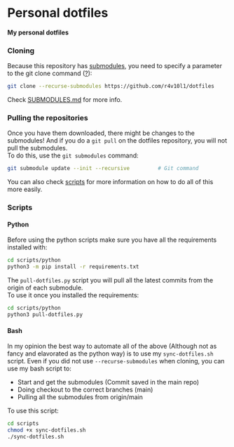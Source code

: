 # Personal dotfiles
**My personal dotfiles**

### Cloning
Because this repository has [submodules](https://git-scm.com/book/en/v2/Git-Tools-Submodules), you need to specify a parameter to the git clone command ([?](http://git-scm.com/book/en/v2/Git-Tools-Submodules#_cloning_submodules)):
```bash
git clone --recurse-submodules https://github.com/r4v10l1/dotfiles
```
Check [SUBMODULES.md](https://github.com/r4v10l1/dotfiles/blob/main/SUBMODULES.md) for more info.

### Pulling the repositories
Once you have them downloaded, there might be changes to the submodules! And if you do a `git pull` on the dotfiles repository, you will not pull the submodules.  
To do this, use the `git submodules` command:
```bash
git submodule update --init --recursive         # Git command
```
You can also check [scripts](#scripts) for more information on how to do all of this more easily.

### Scripts
#### Python
Before using the python scripts make sure you have all the requirements installed with:
```bash
cd scripts/python
python3 -m pip install -r requirements.txt
```
The `pull-dotfiles.py` script you will pull all the latest commits from the origin of each submodule.  
To use it once you installed the requirements:
```bash
cd scripts/python
python3 pull-dotfiles.py
```

#### Bash
In my opinion the best way to automate all of the above (Although not as fancy and elavorated as the python way) is to use my `sync-dotfiles.sh` script.
Even if you did not use `--recurse-submodules` when cloning, you can use my bash script to:
- Start and get the submodules (Commit saved in the main repo)
- Doing checkout to the correct branches (main)
- Pulling all the submodules from origin/main

To use this script:
```bash
cd scripts
chmod +x sync-dotfiles.sh
./sync-dotfiles.sh
```


